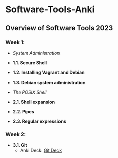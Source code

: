# Software-Tools-Anki

## Overview of Software Tools 2023


### Week 1:
- *System Administration*
- **1.1. Secure Shell**
- **1.2. Installing Vagrant and Debian**
- **1.3. Debian system administration**

- *The POSIX Shell*
- **2.1. Shell expansion**
- **2.2. Pipes**
- **2.3. Regular expressions**


### Week 2:
- **3.1. Git**
  - Anki Deck: [Git Deck](https://ankiweb.net/shared/info/1213003006)
